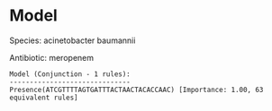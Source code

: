 
# Model

Species: acinetobacter baumannii

Antibiotic: meropenem

```
Model (Conjunction - 1 rules):
------------------------------
Presence(ATCGTTTTAGTGATTTACTAACTACACCAAC) [Importance: 1.00, 63 equivalent rules]

```

